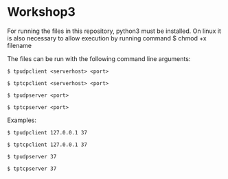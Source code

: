 # Workshop3

For running the files in this repository, python3 must be installed. 
On linux it is also necessary to allow execution by running command
  $ chmod +x filename

The files can be run with the following command line arguments:

	$ tpudpclient <serverhost> <port>

	$ tptcpclient <serverhost> <port>

	$ tpudpserver <port>

	$ tptcpserver <port>
  
Examples: 

	$ tpudpclient 127.0.0.1 37

	$ tptcpclient 127.0.0.1 37

	$ tpudpserver 37

	$ tptcpserver 37
  

